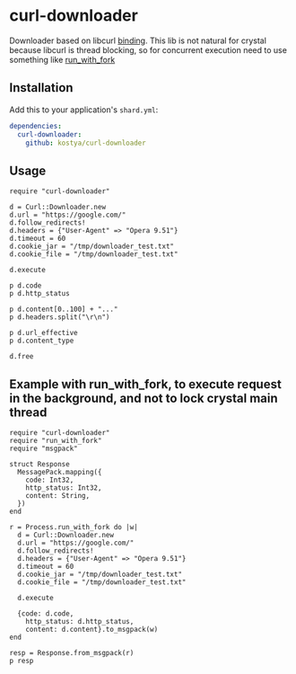 # curl-downloader

Downloader based on libcurl [binding](https://github.com/blocknotes/curl-crystal). This lib is not natural for crystal because libcurl is thread blocking, so for concurrent execution need to use something like [run_with_fork](https://github.com/kostya/run_with_fork)

## Installation

Add this to your application's `shard.yml`:

```yaml
dependencies:
  curl-downloader:
    github: kostya/curl-downloader
```

## Usage

```crystal
require "curl-downloader"

d = Curl::Downloader.new
d.url = "https://google.com/"
d.follow_redirects!
d.headers = {"User-Agent" => "Opera 9.51"}
d.timeout = 60
d.cookie_jar = "/tmp/downloader_test.txt"
d.cookie_file = "/tmp/downloader_test.txt"

d.execute

p d.code
p d.http_status

p d.content[0..100] + "..."
p d.headers.split("\r\n")

p d.url_effective
p d.content_type

d.free
```

## Example with run_with_fork, to execute request in the background, and not to lock crystal main thread

```crystal
require "curl-downloader"
require "run_with_fork"
require "msgpack"

struct Response
  MessagePack.mapping({
    code: Int32,
    http_status: Int32,
    content: String,
  })
end

r = Process.run_with_fork do |w|
  d = Curl::Downloader.new
  d.url = "https://google.com/"
  d.follow_redirects!
  d.headers = {"User-Agent" => "Opera 9.51"}
  d.timeout = 60
  d.cookie_jar = "/tmp/downloader_test.txt"
  d.cookie_file = "/tmp/downloader_test.txt"

  d.execute

  {code: d.code, 
    http_status: d.http_status,
    content: d.content}.to_msgpack(w)
end

resp = Response.from_msgpack(r)
p resp
```